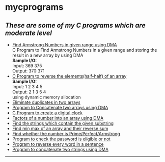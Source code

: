# mycprograms
<h2><i>These are some of my C programs which are moderate level</i></h2>
	<ul>
		<li> <a href = "https://github.com/darsigangothri06/mycprograms/blob/main/armstrange.c">Find Armstrong Numbers in given range using DMA</a> <br>
	C Program to Find Armstrong Numbers in a given range and storing the result in a new array by using DMA <br>
			<b>Sample I/O: <br></b>
				Input:  369  375 <br>
				Output: 370 371 <br>
	</li>
		<li> <a href = "https://github.com/darsigangothri06/mycprograms/blob/main/arrayrever.c">C Program to reverse the elements(half-half) of an array<br></a>
			<b>Sample I/O:</b> <br>
				Input: 1 2 3 4 5 <br>
				Output:  2 1 3 5 4<br>
				using dynamic memory allocation	
	</li>
		<li> <a href = "https://github.com/darsigangothri06/mycprograms/blob/main/arraysortdup_new.c">Eliminate duplicates in two arrays</a></li>
		<li> <a href = "https://github.com/darsigangothri06/mycprograms/blob/main/arrconcatenate.c"> Program to Concatenate two arrays using DMA</a></li>
		<li> <a href = "https://github.com/darsigangothri06/mycprograms/blob/main/digitalclock.c"> C Program to create a digital clock</a></li>
		<li> <a href = "https://github.com/darsigangothri06/mycprograms/blob/main/factorsofnum.c">Factors of a number into an array using DMA</a></li>
		<li> <a href = "https://github.com/darsigangothri06/mycprograms/blob/main/findsubstring.c">Find the strings which contain the given substring</a></li>
		<li> <a href = "https://github.com/darsigangothri06/mycprograms/blob/main/minmaxarray.c">Find min,max of an array and their reverse sum</a></li>
		<li> <a href = "https://github.com/darsigangothri06/mycprograms/blob/main/number.c">Find whether the number is Prime/Perfect/Armstrong</a></li>
		<li> <a href = "https://github.com/darsigangothri06/mycprograms/blob/main/password.c"> Program to check the password is eligible or not</a></li>
		<li> <a href = "https://github.com/darsigangothri06/mycprograms/blob/main/reversewords.c">Program to reverse every word in a sentence</a></li>
		<li> <a href = "https://github.com/darsigangothri06/mycprograms/blob/main/strconcatenate.c">Program to concatenate two strings using DMA</a></li>
	</ul>
	<hr>
	
